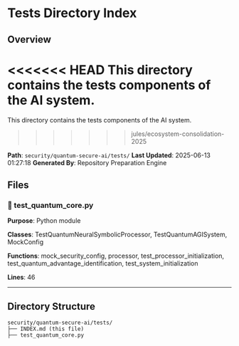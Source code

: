 # Tests Directory Index

## Overview
<<<<<<< HEAD
This directory contains the tests components of the AI system.
=======
This directory contains the tests components of the AI system.
>>>>>>> jules/ecosystem-consolidation-2025

**Path**: `security/quantum-secure-ai/tests/`
**Last Updated**: 2025-06-13 01:27:18
**Generated By**: Repository Preparation Engine

## Files

### 📄 test_quantum_core.py

**Purpose**: Python module

**Classes**: TestQuantumNeuralSymbolicProcessor, TestQuantumAGISystem, MockConfig

**Functions**: mock_security_config, processor, test_processor_initialization, test_quantum_advantage_identification, test_system_initialization

**Lines**: 46

---

## Directory Structure
```
security/quantum-secure-ai/tests/
├── INDEX.md (this file)
├── test_quantum_core.py
```
